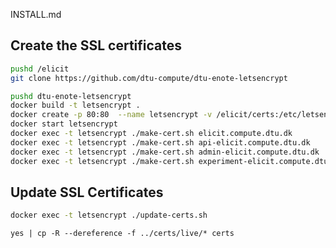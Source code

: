 INSTALL.md



## Create the SSL certificates

```bash
pushd /elicit
git clone https://github.com/dtu-compute/dtu-enote-letsencrypt

pushd dtu-enote-letsencrypt
docker build -t letsencrypt .
docker create -p 80:80  --name letsencrypt -v /elicit/certs:/etc/letsencrypt -t letsencrypt
docker start letsencrypt
docker exec -t letsencrypt ./make-cert.sh elicit.compute.dtu.dk
docker exec -t letsencrypt ./make-cert.sh api-elicit.compute.dtu.dk
docker exec -t letsencrypt ./make-cert.sh admin-elicit.compute.dtu.dk
docker exec -t letsencrypt ./make-cert.sh experiment-elicit.compute.dtu.dk
```


## Update SSL Certificates

```bash
docker exec -t letsencrypt ./update-certs.sh
```
 
 ```
 yes | cp -R --dereference -f ../certs/live/* certs
 ```
 
